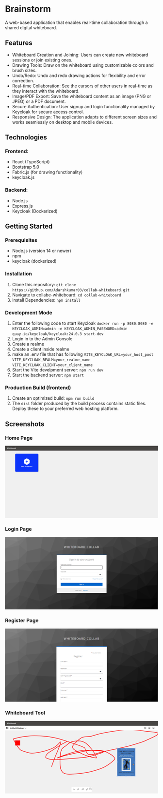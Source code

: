 # Brainstorm

A web-based application that enables real-time collaboration through a shared digital whiteboard.

## Features

- Whiteboard Creation and Joining: Users can create new whiteboard sessions or join existing ones.
- Drawing Tools: Draw on the whiteboard using customizable colors and brush sizes.
- Undo/Redo: Undo and redo drawing actions for flexibility and error correction.
- Real-time Collaboration: See the cursors of other users in real-time as they interact with the whiteboard.
- Image/PDF Export: Save the whiteboard content as an image (PNG or JPEG) or a PDF document.
- Secure Authentication: User signup and login functionality managed by Keycloak for secure access control.
- Responsive Design: The application adapts to different screen sizes and works seamlessly on desktop and mobile devices.

## Technologies

### Frontend:

- React (TypeScript)
- Bootstrap 5.0
- Fabric.js (for drawing functionality)
- keycloak.js

### Backend:

- Node.js
- Express.js
- Keycloak (Dockerized)

## Getting Started

### Prerequisites

- Node.js (version 14 or newer)
- npm
- keycloak (dockerized)

### Installation

1.  Clone this repository: `git clone https://github.com/Adarshkumar03/collab-whiteboard.git`
2.  Navigate to collabe-whiteboard: `cd collab-whiteboard`
3.  Install Dependencies: `npm install`

### Development Mode

1. Enter the following code to start Keycloak
   `docker run -p 8080:8080 -e KEYCLOAK_ADMIN=admin -e KEYCLOAK_ADMIN_PASSWORD=admin quay.io/keycloak/keycloak:24.0.3 start-dev`
2. Login in to the Admin Console
3. Create a realme
4. Create a client inside realme
5. make an .env file that has following
   `VITE_KEYCLOAK_URL=your_host_post`
   `VITE_KEYCLOAK_REALM=your_realme_name`
   `VITE_KEYCLOAK_CLIENT=your_client_name`
6. Start the Vite develpment server: `npm run dev`
7. Start the backend server: `npm start`

### Production Build (frontend)

1. Create an optimized build: `npm run build`
2. The `dist` folder produced by the build process contains static files. Deploy these to your preferred web hosting platform.

## Screenshots

### Home Page

![Home](images/home.png)

### Login Page

![Login](images/login.png)

### Register Page

![Register](images/register.png)

### Whiteboard Tool

![Whiteboard](images/whiteboardTool.png)
